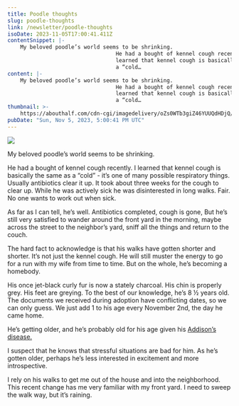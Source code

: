 ```yaml
---
title: Poodle thoughts
slug: poodle-thoughts
link: /newsletter/poodle-thoughts
isoDate: 2023-11-05T17:00:41.411Z
contentSnippet: |-
    My beloved poodle’s world seems to be shrinking.
                                  He had a bought of kennel cough recently. I
                                  learned that kennel cough is basically the same as
                                  a “cold…
content: |-
    My beloved poodle’s world seems to be shrinking.
                                  He had a bought of kennel cough recently. I
                                  learned that kennel cough is basically the same as
                                  a “cold…
thumbnail: >-
    https://abouthalf.com/cdn-cgi/imagedelivery/oZs0WTb3giZ46YUUQdHDjQ/a901d94b-a4c2-43a0-5bcd-218d0a11d100/width=1200,format=auto
pubDate: "Sun, Nov 5, 2023, 5:00:41 PM UTC"
---
```


![](https://abouthalf.com/cdn-cgi/imagedelivery/oZs0WTb3giZ46YUUQdHDjQ/406fdf02-25cc-4e45-84f9-8dfab5762800/width=1200,format=auto)

My beloved poodle’s world seems to be shrinking.

He had a bought of kennel cough recently. I learned that kennel cough is basically the same as a “cold” - it’s one of many possible respiratory things. Usually antibiotics clear it up. It took about three weeks for the cough to clear up. While he was actively sick he was disinterested in long walks. Fair. No one wants to work out when sick.

As far as I can tell, he’s well. Antibiotics completed, cough is gone, But he’s still very satisfied to wander around the front yard in the morning, maybe across the street to the neighbor’s yard, sniff all the things and return to the couch.

The hard fact to acknowledge is that his walks have gotten shorter and shorter. It’s not just the kennel cough. He will still muster the energy to go for a run with my wife from time to time. But on the whole, he’s becoming a homebody.

His once jet-black curly fur is now a stately charcoal. His chin is properly grey. His feet are greying. To the best of our knowledge, he’s 8 ½ years old. The documents we received during adoption have conflicting dates, so we can only guess. We just add 1 to his age every November 2nd, the day he came home.

He’s getting older, and he’s probably old for his age given his [Addison’s disease.](https://en.wikipedia.org/wiki/Hypoadrenocorticism_in_dogs)

I suspect that he knows that stressful situations are bad for him. As he’s gotten older, perhaps he’s less interested in excitement and more introspective.

I rely on his walks to get me out of the house and into the neighborhood. This recent change has me very familiar with my front yard. I need to sweep the walk way, but it’s raining.
